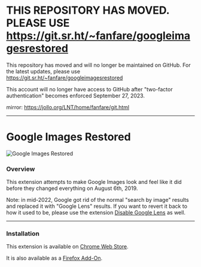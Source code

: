 # THIS REPOSITORY HAS MOVED. PLEASE USE https://git.sr.ht/~fanfare/googleimagesrestored

This repository has moved and will no longer be maintained on GitHub. For the latest updates, please use https://git.sr.ht/~fanfare/googleimagesrestored

This account will no longer have access to GitHub after "two-factor authentication" becomes enforced September 27, 2023.

mirror: https://jollo.org/LNT/home/fanfare/git.html

---

Google Images Restored
=====
![Google Images Restored](https://i.imgur.com/wcAG1iw.png)

### Overview

This extension attempts to make Google Images look and feel like it did before they changed everything on August 6th, 2019.

Note: in mid-2022, Google got rid of the normal "search by image" results and replaced it with "Google Lens" results. If you want to revert it back to how it used to be, please use the extension [Disable Google Lens](https://github.com/fanfare/disablegooglelens) as well.

---

### Installation

This extension is available on [Chrome Web Store](https://chrome.google.com/webstore/detail/google-images-restored/ncndcebmkibkhopclfdjfacgfholcghi).

It is also available as a [Firefox Add-On](https://addons.mozilla.org/en-US/firefox/addon/google-images-restored-backup).
